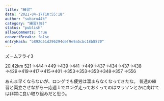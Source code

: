 ```yaml
---
title: "練習"
date: '2021-04-17T10:55:18'
author: "subaru44k"
category: "練習(強)"
status: "publish"
allowComments: true
convertBreaks: false
entryHash: "b892d51d296294def9e9a5cbc18b8870"
---
```

ズームフライ3

20.42km
521→444→449→439→441
→449→437→434→437→438
→429→419→417→415→401
→353→353→353→348→357
→556

あんま早くならないが、ロングでも疲労は溜まらなくなってきたな。
普通の練習と両立させながら一応週１でロング走っておくってのはマラソンとかに向けては非常に良い取り組みだと思う。
